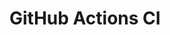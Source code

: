 # GitHub Actions CI














































































































































